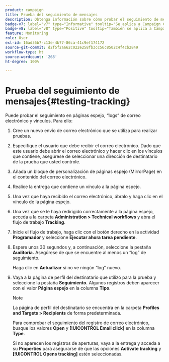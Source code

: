 ```yaml
---
product: campaign
title: Prueba del seguimiento de mensajes
description: Obtenga información sobre cómo probar el seguimiento de mensajes
badge-v7: label="v7" type="Informative" tooltip="Se aplica a Campaign Classic v7"
badge-v8: label="v8" type="Positive" tooltip="También se aplica a Campaign v8"
feature: Monitoring
role: User
exl-id: 16ad36b7-c13e-4b77-86ca-41c9ef174172
source-git-commit: d2f5f2a662c022e258fb3cc56c8502c4f4cb2849
workflow-type: ht
source-wordcount: '268'
ht-degree: 100%

---
```


# Prueba del seguimiento de mensajes{#testing-tracking}

Puede probar el seguimiento en páginas espejo, “logs” de correo electrónico y vínculos. Para ello:

1. Cree un nuevo envío de correo electrónico que se utiliza para realizar pruebas.
1. Especifique el usuario que debe recibir el correo electrónico. Dado que este usuario debe abrir el correo electrónico y hacer clic en los vínculos que contiene, asegúrese de seleccionar una dirección de destinatario de la prueba que usted controle.
1. Añada un bloque de personalización de páginas espejo (MirrorPage) en el contenido del correo electrónico.
1. Realice la entrega que contiene un vínculo a la página espejo.
1. Una vez que haya recibido el correo electrónico, ábralo y haga clic en el vínculo de la página espejo.
1. Una vez que se le haya redirigido correctamente a la página espejo, acceda a la carpeta **Administration > Technical workflows** y abra el flujo de trabajo **Tracking**.
1. Inicie el flujo de trabajo, haga clic con el botón derecho en la actividad **Programador** y seleccione **Ejecutar ahora tarea pendiente**.
1. Espere unos 30 segundos y, a continuación, seleccione la pestaña **Auditoría.** Asegúrese de que se encuentre al menos un “log” de seguimiento.

   Haga clic en **Actualizar** si no ve ningún “log” nuevo.

1. Vaya a la página de perfil del destinatario que utilizó para la prueba y seleccione la pestaña **Seguimiento.** Algunos registros deben aparecer con el valor **Página espejo** en la columna **Tipo**.

   >[!NOTE]
   >
   >La página de perfil del destinatario se encuentra en la carpeta **Profiles and Targets > Recipients** de forma predeterminada.

   Para comprobar el seguimiento del registro de correo electrónico, busque los valores **Open** y **[!UICONTROL Email click]** en la columna **Type**.

   Si no aparecen los registros de aperturas, vaya a la entrega y acceda a su **Properties** para asegurarse de que las opciones **Activate tracking** y **[!UICONTROL Opens tracking]** estén seleccionadas.
